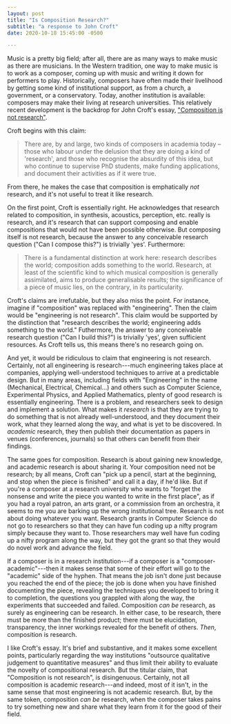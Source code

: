 ```yaml
---
layout: post
title: "Is Composition Research?"
subtitle: "a response to John Croft"
date: 2020-10-18 15:45:00 -0500

---
```


Music is a pretty big field; after all, there are as many ways to make music as there are musicians. In the Western tradition, one way to make music is to work as a composer, coming up with music and writing it down for performers to play. Historically, composers have often made their livelihood by getting some kind of institutional support, as from a church, a government, or a conservatory. Today, another institution is available: composers may make their living at research universities. This relatively recent development is the backdrop for John Croft's essay, ["Composition is not research"](https://bura.brunel.ac.uk/bitstream/2438/10922/3/Fulltext.pdf).

Croft begins with this claim:

> There are, by and large, two kinds of composers in academia today – those who labour under the delusion that they are doing a kind of 'research', and those who recognise the absurdity of this idea, but who continue to supervise PhD students, make funding applications, and document their activities as if it were true.

From there, he makes the case that composition is emphatically _not_ research, and it's not useful to treat it like research.

On the first point, Croft is essentially right. He acknowledges that research related to composition, in synthesis, acoustics, perception, etc. really is research, and it's research that can support composing and enable compositions that would not have been possible otherwise. But composing itself is not research, because the answer to any conceivable research question ("Can I compose this?") is trivially 'yes'. Furthermore:

> There is a fundamental distinction at work here: research describes the world; composition adds something to the world. Research, at least of the scientific kind to which musical composition is generally assimilated, aims to produce generalisable results; the significance of a piece of music lies, on the contrary, in its particularity.

Croft's claims are irrefutable, but they also miss the point. For instance, imagine if "composition" was replaced with "engineering". Then the claim would be "engineering is not research". This claim would be supported by the distinction that "research describes the world; engineering adds something to the world." Futhermore, the answer to any conceivable research question ("Can I build this?") is trivially 'yes', given sufficient resources. As Croft tells us, this means there's no research going on.

And yet, it would be ridiculous to claim that engineering is not research. Certainly, not all engineering is research---much engineering takes place at companies, applying well-understood techniques to arrive at a predictable design. But in many areas, including fields with "Engineering" in the name (Mechanical, Electrical, Chemical...) and others such as Computer Science, Experimental Physics, and Applied Mathematics, plenty of good research is essentially engineering. There is a problem, and researchers seek to design and implement a solution. What makes it _research_ is that they are trying to do something that is not already well-understood, and they document their work, what they learned along the way, and what is yet to be discovered. In _academic_ research, they then publish their documentation as papers in venues (conferences, journals) so that others can benefit from their findings.

The same goes for composition. Research is about gaining new knowledge, and academic research is about sharing it. Your composition need not be research; by all means, Croft can "pick up a pencil, start at the beginning, and stop when the piece is finished" and call it a day, if he'd like. But if you're a composer at a research university who wants to "forget the nonsense and write the piece you wanted to write in the first place", as if you had a royal patron, an arts grant, or a commission from an orchestra, it seems to me you are barking up the wrong institutional tree. Research is not about doing whatever you want. Research grants in Computer Science do not go to researchers so that they can have fun coding up a nifty program simply because they want to. Those researchers may well have fun coding up a nifty program along the way, but they got the grant so that they would do novel work and advance the field.

If a composer is in a research institution---if a composer is a "composer-academic"---then it makes sense that some of their effort will go to the "academic" side of the hyphen. That means the job isn't done just because you reached the end of the piece; the job is done when you have finished documenting the piece, revealing the techniques you developed to bring it to completion, the questions you grappled with along the way, the experiments that succeeded and failed. Composition _can be_ research, as surely as engineering can be research. In either case, to be research, there must be more than the finished product; there must be elucidation, transparency, the inner workings revealed for the benefit of others. _Then_, composition is research.

I like Croft's essay. It's brief and substantive, and it makes some excellent points, particularly regarding the way institutions "outsource qualitative judgement to quantitative measures" and thus limit their ability to evaluate the novelty of compositional research. But the titular claim, that "Composition is not research", is disingenuous. Certainly, not all composition is academic research---and indeed, most of it isn't, in the same sense that most engineering is not academic research. But, by the same token, composition _can be_ research, when the composer takes pains to try something new and share what they learn from it for the good of their field.
